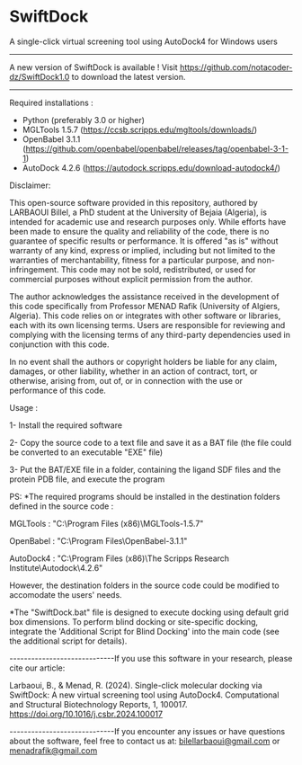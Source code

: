 # SwiftDock
A single-click virtual screening tool using AutoDock4 for Windows users
****************************************************************************************************************************
A new version of SwiftDock is available ! Visit https://github.com/notacoder-dz/SwiftDock1.0 to download the latest version.
****************************************************************************************************************************


Required installations :
- Python (preferably 3.0 or higher)
- MGLTools 1.5.7 (https://ccsb.scripps.edu/mgltools/downloads/)
- OpenBabel 3.1.1 (https://github.com/openbabel/openbabel/releases/tag/openbabel-3-1-1)
- AutoDock 4.2.6 (https://autodock.scripps.edu/download-autodock4/)

Disclaimer:

This open-source software provided in this repository, authored by LARBAOUI Billel, a PhD student at the University of Bejaia (Algeria), is intended for academic use and research purposes only. While efforts have been made to ensure the quality and reliability of the code, there is no guarantee of specific results or performance. It is offered "as is" without warranty of any kind, express or implied, including but not limited to the warranties of merchantability, fitness for a particular purpose, and non-infringement. This code may not be sold, redistributed, or used for commercial purposes without explicit permission from the author.

The author acknowledges the assistance received in the development of this code specifically from Professor MENAD Rafik (University of Algiers, Algeria). This code relies on or integrates with other software or libraries, each with its own licensing terms. Users are responsible for reviewing and complying with the licensing terms of any third-party dependencies used in conjunction with this code.

In no event shall the authors or copyright holders be liable for any claim, damages, or other liability, whether in an action of contract, tort, or otherwise, arising from, out of, or in connection with the use or performance of this code.

Usage :

1- Install the required software

2- Copy the source code to a text file and save it as a BAT file (the file could be converted to an executable "EXE" file) 

3- Put the BAT/EXE file in a folder, containing the ligand SDF files and the protein PDB file, and execute the program


PS: *The required programs should be installed in the destination folders defined in the source code :

MGLTools : "C:\Program Files (x86)\MGLTools-1.5.7"

OpenBabel : "C:\Program Files\OpenBabel-3.1.1"

AutoDock4 : "C:\Program Files (x86)\The Scripps Research Institute\Autodock\4.2.6"

However, the destination folders in the source code could be modified to accomodate the users' needs.

*The "SwiftDock.bat" file is designed to execute docking using default grid box dimensions. To perform blind docking or site-specific docking, integrate the 'Additional Script for Blind Docking' into the main code (see the additional script for details).   



-----------------------------If you use this software in your research, please cite our article:

Larbaoui, B., & Menad, R. (2024). Single-click molecular docking via SwiftDock: A new virtual screening tool using AutoDock4. Computational and Structural Biotechnology Reports, 1, 100017. https://doi.org/10.1016/j.csbr.2024.100017

-----------------------------If you encounter any issues or have questions about the software, feel free to contact us at:
bilellarbaoui@gmail.com or menadrafik@gmail.com

